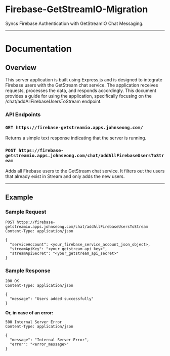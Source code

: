 # Firebase-GetStreamIO-Migration
Syncs Firebase Authentication with GetStreamIO Chat Messaging.

---

# Documentation

## Overview

This server application is built using Express.js and is designed to integrate Firebase users with the GetStream chat service. The application receives requests, processes the data, and responds accordingly. This document provides a guide for using the application, specifically focusing on the /chat/addAllFirebaseUsersToStream endpoint.

### API Endpoints

### `GET https://firebase-getstreamio.apps.johnseong.com/`

Returns a simple text response indicating that the server is running.

### `POST https://firebase-getstreamio.apps.johnseong.com/chat/addAllFirebaseUsersToStream`

Adds all Firebase users to the GetStream chat service. It filters out the users that already exist in Stream and only adds the new users.

---

## Example

### Sample Request

```
POST https://firebase-getstreamio.apps.johnseong.com/chat/addAllFirebaseUsersToStream
Content-Type: application/json

{
  "serviceAccount": <your_firebase_service_account_json_object>,
  "streamApiKey": "<your_getstream_api_key>",
  "streamApiSecret": "<your_getstream_api_secret>"
}
```
### Sample Response

```
200 OK
Content-Type: application/json

{
  "message": "Users added successfully"
}
```

**Or, in case of an error:**

```
500 Internal Server Error
Content-Type: application/json

{
  "message": "Internal Server Error",
  "error": "<error_message>"
}
```
